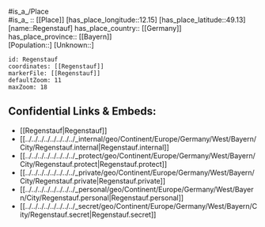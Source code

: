 ﻿---
location: [49.13,12.15] 
mapzoom: [7,12] 
mapmarker: city 
type: City
tags:
- geo/City


SpocWebEntityId: 33673
isDeleted: false
confidential: public

---
#is_a_/Place  
#is_a_ :: [[Place]] 
[has_place_longitude::12.15] 
[has_place_latitude::49.13] 
[name::Regenstauf] 
has_place_country:: [[Germany]]  
has_place_province:: [[Bayern]]  
[Population::] 
[Unknown::] 


```leaflet
id: Regenstauf
coordinates: [[Regenstauf]] 
markerFile: [[Regenstauf]] 
defaultZoom: 11 
maxZoom: 18
```


## Confidential Links & Embeds: 
- [[Regenstauf|Regenstauf]]  
- [[../../../../../../../../_internal/geo/Continent/Europe/Germany/West/Bayern/City/Regenstauf.internal|Regenstauf.internal]] 
- [[../../../../../../../../_protect/geo/Continent/Europe/Germany/West/Bayern/City/Regenstauf.protect|Regenstauf.protect]] 
- [[../../../../../../../../_private/geo/Continent/Europe/Germany/West/Bayern/City/Regenstauf.private|Regenstauf.private]] 
- [[../../../../../../../../_personal/geo/Continent/Europe/Germany/West/Bayern/City/Regenstauf.personal|Regenstauf.personal]] 
- [[../../../../../../../../_secret/geo/Continent/Europe/Germany/West/Bayern/City/Regenstauf.secret|Regenstauf.secret]] 
